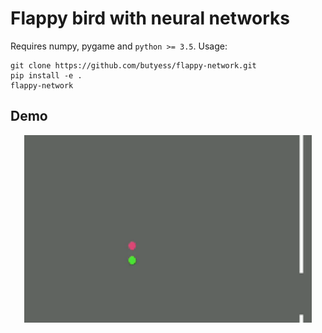 # Flappy bird with neural networks

Requires numpy, pygame and ```python >= 3.5```. Usage:

```
git clone https://github.com/butyess/flappy-network.git
pip install -e .
flappy-network
```

## Demo

<p align="center">
  <img width="460" height="300" src="./recording.gif">
</p>

